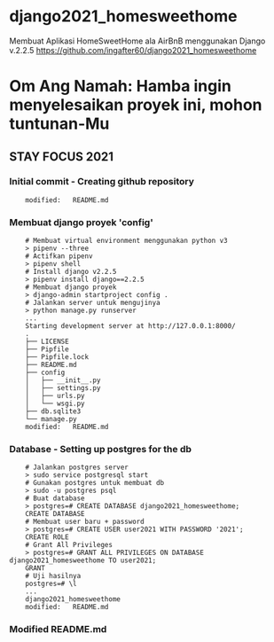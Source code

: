 # django2021_homesweethome
Membuat Aplikasi HomeSweetHome ala AirBnB menggunakan Django v.2.2.5
https://github.com/ingafter60/django2021_homesweethome

# Om Ang Namah: Hamba ingin menyelesaikan proyek ini, mohon tuntunan-Mu

## STAY FOCUS 2021

### Initial commit - Creating github repository

        modified:   README.md

### Membuat django proyek 'config'

        # Membuat virtual environment menggunakan python v3
        > pipenv --three
        # Actifkan pipenv
        > pipenv shell
        # Install django v2.2.5
        > pipenv install django==2.2.5
        # Membuat django proyek
        > django-admin startproject config .
        # Jalankan server untuk mengujinya
        > python manage.py runserver
        ...
        Starting development server at http://127.0.0.1:8000/
        .
        ├── LICENSE
        ├── Pipfile
        ├── Pipfile.lock
        ├── README.md
        ├── config
        │   ├── __init__.py
        │   ├── settings.py
        │   ├── urls.py
        │   └── wsgi.py
        ├── db.sqlite3
        └── manage.py
        modified:   README.md

### Database - Setting up postgres for the db

        # Jalankan postgres server
        > sudo service postgresql start
        # Gunakan postgres untuk membuat db
        > sudo -u postgres psql
        # Buat database
        > postgres=# CREATE DATABASE django2021_homesweethome;
        CREATE DATABASE
        # Membuat user baru + password
        > postgres=# CREATE USER user2021 WITH PASSWORD '2021';
        CREATE ROLE
        # Grant All Privileges
        > postgres=# GRANT ALL PRIVILEGES ON DATABASE django2021_homesweethome TO user2021;
        GRANT
        # Uji hasilnya
        postgres=# \l
        ...
        django2021_homesweethome
        modified:   README.md

###	Modified README.md 




































































































































